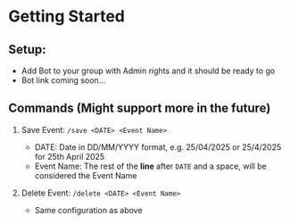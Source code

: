 # Getting Started

## Setup: 
- Add Bot to your group with Admin rights and it should be ready to go
- Bot link coming soon...


## Commands (Might support more in the future)
1. Save Event: `/save <DATE> <Event Name>`
    - DATE: Date in DD/MM/YYYY format, e.g. 25/04/2025 or 25/4/2025 for 25th April 2025
    - Event Name: The rest of the **line** after `DATE` and a space, will be considered the Event Name

2. Delete Event: `/delete <DATE> <Event Name>`
    - Same configuration as above